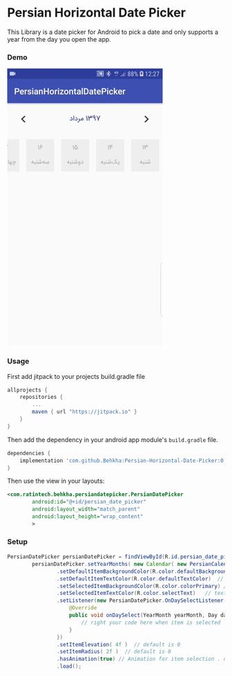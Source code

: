 # Persian Horizontal Date Picker
This Library is a date picker for Android to pick a date and only supports a year from the day you open the app.

### Demo
![persian_horizontal-date-picker](https://github.com/Behkha/Persian-Horizontal-Date-Picker/blob/master/demo.gif)

### Usage
First add jitpack to your projects build.gradle file

```gradle
allprojects {
   	repositories {
   		...
   		maven { url "https://jitpack.io" }
   	}
}
```

Then add the dependency in your android app module's `build.gradle` file.

```gradle
dependencies {
    implementation 'com.github.Behkha:Persian-Horizontal-Date-Picker:0.1.1'
}
```

Then use the view in your layouts:

```xml
<com.ratintech.behkha.persiandatepicker.PersianDatePicker
        android:id="@+id/persian_date_picker"
        android:layout_width="match_parent"
        android:layout_height="wrap_content"
        >
```


### Setup

``` java
PersianDatePicker persianDatePicker = findViewById(R.id.persian_date_picker);
        persianDatePicker.setYearMonths( new Calendar( new PersianCalendar().getPersianLongDate()).getYearMonths() )
                .setDefaultItemBackgroundColor(R.color.defaultBackgroundColor)  // background color of non-selected item
                .setDefaultItemTextColor(R.color.defaultTextColor)  // text color of non-selected item
                .setSelectedItemBackgroundColor(R.color.colorPrimary) // background color of selected item
                .setSelectedItemTextColor(R.color.selectText)   // text color of selected item
                .setListener(new PersianDatePicker.OnDaySelectListener() {
                    @Override
                    public void onDaySelect(YearMonth yearMonth, Day day) {
                        // right your code here when item is selected 
                    }
                })
                .setItemElevation( 4f )  // default is 0
                .setItemRadius( 2f )  // default is 0
                .hasAnimation(true) // Animation for item selection . default is false 
                .load();
```

